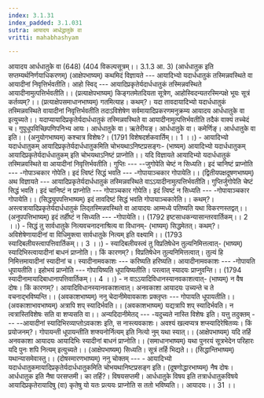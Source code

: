```yaml
---
index: 3.1.31
index_padded: 3.1.031
sutra: आयादय आर्धद्धातुके वा
vritti: mahabhashyam

---
```

 आयादय आर्धधातुके वा (648) (404 विकल्पसूत्रम्।। 3.1.3 आ. 3) (आर्धधातुक इति सप्तम्यर्थनिर्णयाधिकरणम्) (आक्षेपभाष्यम्) कथमिदं विज्ञायते --- आयादिभ्यो यदार्धधातुकं तस्मिन्नवस्थिते वा आयादीनां निवृत्तिर्भवतीति। आहो स्विद् --- आयादिप्रकृतेर्यदार्धधातुकं तस्मिन्नवस्थिते आयादीनामुत्पत्तिर्भवतीति।। (प्रत्याक्षेपभाष्यम्) किङ्गतमेतदियता सूत्रेण, आहोस्विदन्यतरस्मिन्पक्षे भूयः सूत्रं कर्तव्यम्?।। (प्रत्याक्षेपसमाधानभाष्यम्) गतमित्याह। कथम्?। यदा तावदायादिभ्यो यदार्धधातुकं तस्मिन्नवस्थिते वायादीनां निवृत्तिर्भवतीति तदाऽविशेषेण सर्वमायादिप्रकरणमनुक्रम्य आयादय आर्धधातुके वा इत्युच्यते।। यदाप्यायादिप्रकृतेर्यदार्धधातुकं तस्मिन्नवस्थिते वा आयादीनामुत्पत्तिर्भवतीति तदैकं वाक्यं तच्चेदं च। गुपूधूपविच्छिपणिपनिभ्य आयः। आर्धधातुके वा। ऋतेरीयङ्। आर्धधातुके वा। कमेर्णिङ्। आर्धधातुके वा इति।। (अनुयोगभाष्यम्) कश्चात्र विशेषः?। (1791 विशेषदर्शकवार्तिम्।। 1 ।।) - आयादिभ्यो यदार्धधातुकम् आयादिप्रकृतेर्यदार्धधातुकमिति चोभयथाऽनिष्टप्रसङ्गः- (भाष्यम्) आयादिभ्यो यदार्धधातुकम् आयादिप्रकृतेर्यदार्धधातुकम् इति चोभयथाऽनिष्टं प्राप्नोति।। यदि विज्ञायते आयादिभ्यो यदार्धधातुकं तस्मिन्नवस्थिते वा आयादीनां निवृत्तिर्भवतीति। गुप्तिः --- --जुगोपेति चेष्टं न सिध्यति। इदं चानिष्टं प्राप्नोति --- -गोपाञ्चकार गोपेति। इदं त्विष्टं सिद्धं भवति --- -गोपायाञ्चकार गोपायेति।। (द्वितीयपक्षदूषणभाष्यम्) अथ विज्ञायते --- आयादिप्रकृतेर्यदार्धधातुकं तस्मिन्नवस्थिते वाऽऽयादीनामुत्पत्तिर्भवतीति। गुप्तिर्जुगोपेति चेष्टं सिद्धं भवति। इदं चानिष्टं न प्राप्नोति --- गोपाञ्चकार गोपेति। इदं त्विष्टं न सिध्यति --- -गोपायाञ्चकार गोपायेति।। (सिद्ध्युपपत्तिभाष्यम्) इदं तावदिष्टं सिद्धं भवति गोपायाञ्चकारेति।। कथम्?। अस्त्वत्रायादिप्रकृतेर्यदार्धधातुकं लिद्तस्मिन्नवस्थिते वा आयादयः आम्मध्ये पतिष्यति यथा विकरणस्तद्वत्।। (अनुपपत्तिभाष्यम्) इदं तर्हीष्टं न सिध्यति --- -गोपायेति।। (1792 इष्टसाधकन्यासान्तरवार्तिकम्।। 2 ।।) - सिद्धं तु सार्वधातुके नित्यवचनादनाश्रित्य वा विधानम्- (भाष्यम्) सिद्धमेतत्। कथम्?। अविशेषेणायादीनां वा विधिमुक्त्वा सार्वधातुके नित्यम् इति वक्ष्यामि।। (1793 स्यादिबलीयस्त्वापत्तिवार्तिकम्।। 3 ।।) - स्यादिबलीयस्त्वं तु विप्रतिषेधेन तुल्यनिमित्तत्वात्- (भाष्यम्) स्यादिभिस्त्वायादीनां बाधनं प्राप्नोति।। किं कारणम्?। विप्रतिषेधेन तुल्यनिमित्तत्वात्। तुल्यं हि निमित्तमायादीनां स्यादीनां च। स्यादीनामवकाशः --- करिष्यति हरिष्यति। आयादीनामवकाशः --- -गोपायति धूपायतीति। इहोभयं प्राप्नोति --- गोपायिष्यति धूपायिष्यतीति। परत्वात् स्यादयः प्राप्नुवन्ति।। (1794 स्यादीनामायादिबाधानापत्तिवार्तिकम्।। 4 ।।) - न वाऽऽयादिविधानस्यानवकाशत्वात्- (भाष्यम्) न वैष दोषः। किं कारणम्?। आयादिविधानस्यानवकाशत्वात्। अनवकाशा आयादयः उच्यन्ते च ते वचनाद्भविष्यन्ति।। (अवकाशभाष्यम्) ननु चेदानीमेवावकाशः प्रक्लृप्तः --- गोपायति धूपायतीति।। (अवकाशाभावभाष्यम्) अत्रापि शप् स्यादिर्भवति।। (अवकाशभाष्यम्) यद्यत्रापि शप् स्यादिर्भवति। न त्वत्रास्तिविशेषः सति वा शप्यसति वा।। अन्यदिदानीमेतद् --- -यदुच्यते नास्ति विशेषः इति। यत्तु तदुक्तम् --- --आयादीनां स्यादिभिरव्याप्तोऽवकाशः इति, स नास्त्यवकाशः। अवश्यं खल्वप्यत्र शप्स्यादिरेषितव्यः। किं प्रयोजनम्?। गोपायन्ती धूपायन्तीति शप्श्यनोर्नित्यम् इति नित्यो नुम् यथा स्यात्।। (आक्षेपभाष्यम्) यदि तर्हि अनवकाशा आयादयः आयादिभिः स्यादीनां बाधनं प्राप्नोति।। (समाधानभाष्यम्) यथा पुनरयं सूत्रभेदेन परिहारः यदि पुनः शपि नित्यम् इत्युच्यते।। (आक्षेपभाष्यम्) सिध्यति। सूत्रं तर्हि भिद्यते।। (सिद्धान्तिभाष्यम्) यथान्यासमेवास्तु।। (दोषस्मारणभाष्यम्) ननु चोक्तम् --- - आयादिभ्यो यदार्धधातुकमायादिप्रकृतेर्यदार्धधातुकमिति चोभयथानिष्टप्रसङ्ग इति। (दूषणोद्धारभाष्यम्) नैष दोषः। आर्धधातुक इति नैषा परसप्तमी। का तर्हि?। विषयसप्तमी। आर्धधातुके विषय इति तत्रार्धधातुकविषये आयादिप्रकृतेरायादिषु (वा) कृतेषु यो यतः प्रत्ययः प्राप्नोति स ततो भविष्यति।। आयादयः।। 31 ।। 